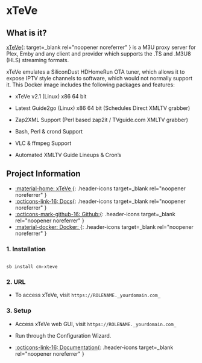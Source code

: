 # xTeVe


## What is it?

[xTeVe](https://github.com/xteve-project/xTeVe){: target=_blank rel="noopener noreferrer" } is a M3U proxy server for Plex, Emby and any client and provider which supports the .TS and .M3U8 (HLS) streaming formats.

xTeVe emulates a SiliconDust HDHomeRun OTA tuner, which allows it to expose IPTV style channels to software, which would not normally support it. This Docker image includes the following packages and features:

- xTeVe v2.1 (Linux) x86 64 bit

- Latest Guide2go (Linux) x86 64 bit (Schedules Direct XMLTV grabber)

- Zap2XML Support (Perl based zap2it / TVguide.com XMLTV grabber)

- Bash, Perl & crond Support

- VLC & ffmpeg Support

- Automated XMLTV Guide Lineups & Cron’s


## Project Information

- [:material-home: xTeVe ](https://github.com/xteve-project/xTeVe){: .header-icons target=_blank rel="noopener noreferrer" }
- [:octicons-link-16: Docs](https://github.com/xteve-project/xTeVe-Documentation/blob/master/en/configuration.md){: .header-icons target=_blank rel="noopener noreferrer" }
- [:octicons-mark-github-16: Github:](https://github.com/xteve-project/xTeVe){: .header-icons target=_blank rel="noopener noreferrer" }
- [:material-docker: Docker: ](https://hub.docker.com/r/dnsforge/xteve){: .header-icons target=_blank rel="noopener noreferrer" }

### 1. Installation

``` shell

sb install cm-xteve

```

### 2. URL

- To access xTeVe, visit `https://ROLENAME._yourdomain.com_`

### 3. Setup

- Access xTeVe web GUI, visit `https://ROLENAME._yourdomain.com_`

- Run through the Configuration Wizard.

- [:octicons-link-16: Documentation](https://github.com/xteve-project/xTeVe-Documentation/blob/master/en/configuration.md){: .header-icons target=_blank rel="noopener noreferrer" }
